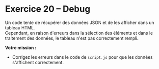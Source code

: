 # Exercice 20 – Debug

Un code tente de récupérer des données JSON et de les afficher dans un tableau HTML.  
Cependant, en raison d'erreurs dans la sélection des éléments et dans le traitement des données, le tableau n'est pas correctement rempli.

**Votre mission :**

- Corrigez les erreurs dans le code de `script.js` pour que les données s'affichent correctement.